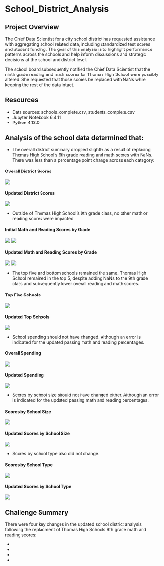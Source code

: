 # School_District_Analysis

## Project Overview
The Chief Data Scientist for a city school district has requested assistance with aggregating school related data, including standardized test scores and student funding. The goal of this analysis is to highlight performance patterns across the schools and help inform discussions and strategic decisions at the school and district level. 

The school board subsequently notified the Chief Data Scientist that the ninth grade reading and math scores for Thomas High School were possibly altered. She requested that those scores be replaced with NaNs while keeping the rest of the data intact.

## Resources
- Data sources: schools_complete.csv, students_complete.csv 
- Jupyter Notebook 6.4.11
- Python 4.13.0 

## Analysis of the school data determined that:
- The overall district summary dropped slightly as a result of replacing Thomas High School’s 9th grade reading and math scores with NaNs. There was less than a percentage point change across each category:

#### Overall District Scores
![](https://github.com/AB3478/School_District_Analysis/blob/main/Images/Original/Overall1.png)

#### Updated District Scores
![](https://github.com/AB3478/School_District_Analysis/blob/main/Images/THS_9th/Overall2.png)

-	Outside of Thomas High School’s 9th grade class, no other math or reading scores were impacted

#### Initial Math and Reading Scores by Grade
![](https://github.com/AB3478/School_District_Analysis/blob/main/Images/Original/Math_by_Grade1.png)
![](https://github.com/AB3478/School_District_Analysis/blob/main/Images/Original/Reading_by_Grade1.png)

#### Updated Math and Reading Scores by Grade
![](https://github.com/AB3478/School_District_Analysis/blob/main/Images/THS_9th/Math_by_Grade2.png)
![](https://github.com/AB3478/School_District_Analysis/blob/main/Images/THS_9th/Reading_by_Grade2.png)

- The top five and bottom schools remained the same. Thomas High School remained in the top 5, despite adding NaNs to the 9th grade class and subsequently lower overall reading and math scores.

#### Top Five Schools
![](https://github.com/AB3478/School_District_Analysis/blob/main/Images/Original/Top_5_1.png)

#### Updated Top Schools
![](https://github.com/AB3478/School_District_Analysis/blob/main/Images/THS_9th/Top_5_2.png)

-	School spending should not have changed. Although an error is indicated for the updated passing math and reading percentages. 

#### Overall Spending
![](https://github.com/AB3478/School_District_Analysis/blob/main/Images/Original/Spending1.png)

#### Updated Spending
![](https://github.com/AB3478/School_District_Analysis/blob/main/Images/THS_9th/Spending2.png)

- Scores by school size should not have changed either. Although an error is indicated for the updated passing math and reading percentages.

#### Scores by School Size
![](https://github.com/AB3478/School_District_Analysis/blob/main/Images/Original/Size1.png)

#### Updated Scores by School Size
![](https://github.com/AB3478/School_District_Analysis/blob/main/Images/THS_9th/Size2.png)

- Scores by school type also did not change.

#### Scores by School Type
![](https://github.com/AB3478/School_District_Analysis/blob/main/Images/Original/Type1.png)

#### Updated Scores by School Type
![](https://github.com/AB3478/School_District_Analysis/blob/main/Images/THS_9th/Type2.png)

## Challenge Summary
There were four key changes in the updated school district analysis following the replacment of Thomas High Schools 9th grade math and reading scores:
  
  -
  -
  -
  -

